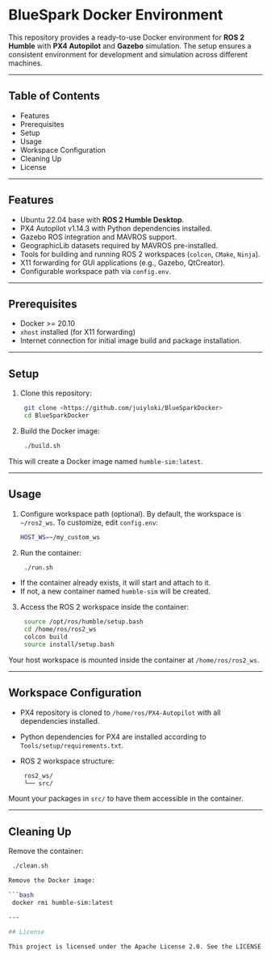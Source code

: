 # BlueSpark Docker Environment

This repository provides a ready-to-use Docker environment for **ROS 2 Humble** with **PX4 Autopilot** and **Gazebo** simulation. The setup ensures a consistent environment for development and simulation across different machines.

---

## Table of Contents

- Features
- Prerequisites
- Setup
- Usage
- Workspace Configuration
- Cleaning Up
- License

---

## Features

- Ubuntu 22.04 base with **ROS 2 Humble Desktop**.
- PX4 Autopilot v1.14.3 with Python dependencies installed.
- Gazebo ROS integration and MAVROS support.
- GeographicLib datasets required by MAVROS pre-installed.
- Tools for building and running ROS 2 workspaces (`colcon`, `CMake`, `Ninja`).
- X11 forwarding for GUI applications (e.g., Gazebo, QtCreator).
- Configurable workspace path via `config.env`.

---

## Prerequisites

- Docker >= 20.10
- `xhost` installed (for X11 forwarding)
- Internet connection for initial image build and package installation.

---

## Setup

1. Clone this repository:

   ```bash
    git clone <https://github.com/juiyloki/BlueSparkDocker>
    cd BlueSparkDocker

3. Build the Docker image:

   ```bash
    ./build.sh

This will create a Docker image named `humble-sim:latest`.

---

## Usage

1. Configure workspace path (optional). By default, the workspace is `~/ros2_ws`. To customize, edit `config.env`:

   ```bash
   HOST_WS=~/my_custom_ws

3. Run the container:

   ```bash
    ./run.sh

- If the container already exists, it will start and attach to it.
- If not, a new container named `humble-sim` will be created.

3. Access the ROS 2 workspace inside the container:

   ```bash
    source /opt/ros/humble/setup.bash
    cd /home/ros/ros2_ws
    colcon build
    source install/setup.bash

Your host workspace is mounted inside the container at `/home/ros/ros2_ws`.

---

## Workspace Configuration

- PX4 repository is cloned to `/home/ros/PX4-Autopilot` with all dependencies installed.
- Python dependencies for PX4 are installed according to `Tools/setup/requirements.txt`.
- ROS 2 workspace structure:

   ```bash
    ros2_ws/
    └── src/

Mount your packages in `src/` to have them accessible in the container.

---

## Cleaning Up

Remove the container:

   ```bash
    ./clean.sh

Remove the Docker image:

   ```bash
    docker rmi humble-sim:latest

---

## License

This project is licensed under the Apache License 2.0. See the LICENSE file for details.

